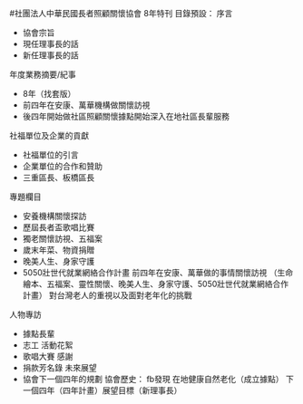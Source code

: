 #社團法人中華民國長者照顧關懷協會 8年特刊
目錄預設：
序言
* 協會宗旨
* 現任理事長的話
* 新任理事長的話

年度業務摘要/紀事
* 8年（找套版）
* 前四年在安康、萬華機構做關懷訪視
* 後四年開始做社區照顧關懷據點開始深入在地社區長輩服務

社福單位及企業的貢獻
* 社福單位的引言
* 企業單位的合作和贊助
* 三重區長、板橋區長

專題欄目
* 安養機構關懷探訪
* 歷屆長者盃歌唱比賽
* 獨老關懷訪視、五福案
* 歲末年菜、物資捐贈
* 晚美人生、身家守護
* 5050壯世代就業網絡合作計畫
前四年在安康、萬華做的事情關懷訪視
（生命繪本、五福案、靈性關懷、晚美人生、身家守護、5050壯世代就業網絡合作計畫）
對台灣老人的重視以及面對老年化的挑戰

人物專訪
* 據點長輩
* 志工
活動花絮
* 歌唱大賽
感謝
* 捐款芳名錄
未來展望
* 協會下一個四年的規劃
協會歷史：
fb發現
在地健康自然老化（成立據點）
下一個四年（四年計畫）展望目標（新理事長）

